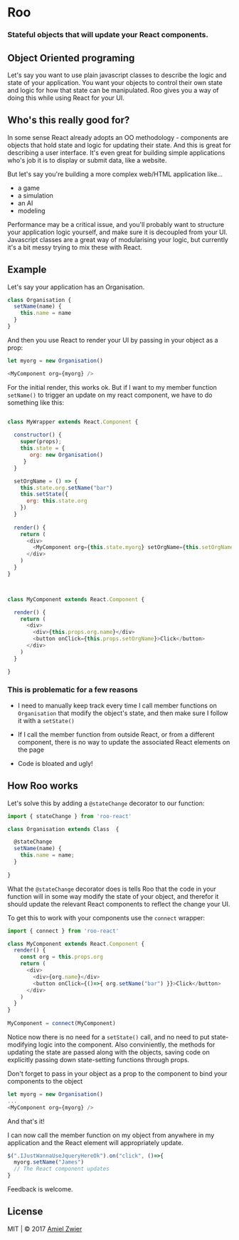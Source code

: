 # Roo

### Stateful objects that will update your React components.

## Object Oriented programing
Let's say you want to use plain javascript classes to describe the logic and state of your application. You want your objects to control their own state and logic for how that state can be manipulated. 
Roo gives you a way of doing this while using React for your UI.

## Who's this really good for?

In some sense React already adopts an OO methodology - components are objects that hold state and logic for updating their state. And this is great for describing a user interface. It's even great for building simple applications who's job it is to display or submit data, like a website.

But let's say you're building a more complex web/HTML application like...

* a game
* a simulation
* an AI
* modeling

Performance may be a critical issue, and you'll probably want to structure your application logic yourself, and make sure it is decoupled from your UI. Javascript classes are a great way of modularising your logic, but currently it's a bit messy trying to mix these with React.

## Example
Let's say your application has an Organisation.



	
```javascript
class Organisation {
  setName(name) {
    this.name = name
  }
}
```
	
And then you use React to render your UI by passing in your object as a prop:

```javascript
let myorg = new Organisation()

<MyComponent org={myorg} />	
```

For the initial render, this works ok. But if I want to my member function ```setName()``` to trigger an update on my react component, we have to do something like this:

```javascript

class MyWrapper extends React.Component {
  
  constructor() {
    super(props);
    this.state = {
  	   org: new Organisation()
  	 }
  }

  setOrgName = () => {
    this.state.org.setName("bar")
    this.setState({
      org: this.state.org
    })
  }
  
  render() {
    return (
      <div>
        <MyComponent org={this.state.myorg} setOrgName={this.setOrgName}/>
      </div>
    )
  }
}



class MyComponent extends React.Component {

  render() {
    return (
      <div>
        <div>{this.props.org.name}</div>
        <button onClick={this.props.setOrgName}>Click</button>
      </div>
    )
  }

}
```
### This is problematic for a few reasons

* I need to manually keep track every time I call member functions on ```Organisation``` that modify the object's state, and then make sure I follow it with a ```setState()```


* If I call the member function from outside React, or from a different component, there is no way to update the associated React elements on the page

* Code is bloated and ugly!

## How Roo works
Let's solve this by adding a ```@stateChange``` decorator to our function:

```javascript
import { stateChange } from 'roo-react'

class Organisation extends Class  {

  @stateChange
  setName(name) { 
    this.name = name; 
  }
  
}
```	

What the ```@stateChange``` decorator does is tells Roo that the code in your function will in some way modify the state of your object, and therefor it should update the relevant React components to reflect the change your UI.

To get this to work with your components use the ```connect``` wrapper:

```javascript
import { connect } from 'roo-react'

class MyComponent extends React.Component {
  render() {
    const org = this.props.org
    return (
      <div>
        <div>{org.name}</div>
        <button onClick={()=>{ org.setName("bar") }}>Click</button>
      </div>
    )
  }
}
	
MyComponent = connect(MyComponent)
```
Notice now there is no need for a ```setState()``` call, and no need to put state-modifying logic into the component. Also conviniently, the methods for updating the state are passed along with the objects, saving code on explicitly passing down state-setting functions through props.

Don't forget to pass in your object as a prop to the component to bind your components to the object

```javascript
let myorg = new Organisation()
...
<MyComponent org={myorg} /> 
```

And that's it!

I can now call the member function on my object from anywhere in my application and the React element will appropriately update.

```javascript
$(".IJustWannaUseJqueryHereOk").on("click", ()=>{
  myorg.setName("James")
  // The React component updates
}	

```


Feedback is welcome.

 

## License

MIT | © 2017 [Amiel Zwier](http://amielzwier.com)
	